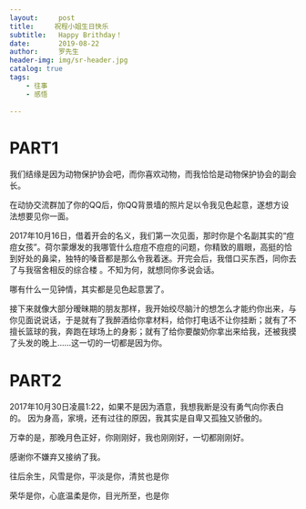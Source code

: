 ```yaml
---
layout:     post
title:     祝程小姐生日快乐
subtitle:   Happy Brithday！
date:       2019-08-22
author:     罗先生
header-img: img/sr-header.jpg
catalog: true
tags:
    - 往事
	- 感悟
	
---
```


# PART1

我们结缘是因为动物保护协会吧，而你喜欢动物，而我恰恰是动物保护协会的副会长。

在动协交流群加了你的QQ后，你QQ背景墙的照片足以令我见色起意，遂想方设法想要见你一面。

2017年10月16日，借着开会的名义，我们第一次见面，那时你是个名副其实的“痘痘女孩”。荷尔蒙爆发的我哪管什么痘痘不痘痘的问题，你精致的眉眼，高挺的恰到好处的鼻梁，独特的嗓音都是那么令我着迷。开完会后，我借口买东西，同你去了与我宿舍相反的综合楼
。不知为何，就想同你多说会话。

哪有什么一见钟情，其实都是见色起意罢了。

接下来就像大部分暧昧期的朋友那样，我开始绞尽脑汁的想怎么才能约你出来，与你见面说说话，于是就有了我醉酒给你拿材料，给你打电话不让你挂断；就有了不擅长篮球的我，奔跑在球场上的身影；就有了给你要酸奶你拿出来给我，还被我摸了头发的晚上……这一切的一切都是因为你。




# PART2

2017年10月30日凌晨1:22，如果不是因为酒意，我想我断是没有勇气向你表白的。
因为身高，家境，还有过往的原因，我其实是自卑又孤独又骄傲的。

万幸的是，那晚月色正好，你刚刚好，我也刚刚好，一切都刚刚好。

感谢你不嫌弃又接纳了我。

往后余生，风雪是你，平淡是你，清贫也是你

荣华是你，心底温柔是你，目光所至，也是你



